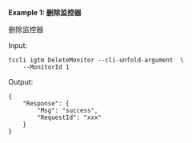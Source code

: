 **Example 1: 删除监控器**

删除监控器

Input: 

```
tccli igtm DeleteMonitor --cli-unfold-argument  \
    --MonitorId 1
```

Output: 
```
{
    "Response": {
        "Msg": "success",
        "RequestId": "xxx"
    }
}
```

